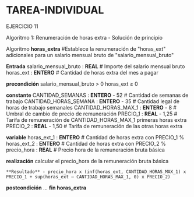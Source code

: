 # TAREA-INDIVIDUAL
EJERCICIO 11

Algoritmo 1: Renumeración de horas extra - Solución de principio

Algoritmo **horas_extra**
#Establece la renumeración de "horas_ext" adicionales para un salario mensual bruto de "salario_mensual_bruto"

**Entrada**
    salario_mensual_bruto : **REAL**
        # Importe del salario mensual bruto
    horas_ext : **ENTERO**
        # Cantidad de horas extra del mes a pagar

**precondición**
    salario_mensual_bruto > 0
    horas_ext ≥ 0

**constante**
    CANTIDAD_SEMANAS : **ENTERO** - 52
        # Cantidad de semanas de trabajo 
    CANTIDAD_HORAS_SEMANA : **ENTERO** - 35
        # Cantidad legal de horas de trabajo semanales 
    CANTIDAD_HORAS_MAX_1 : **ENTERO** - 8
        # Umbral de cambio de precio de remuneración
    PRECIO_1 : **REAL** - 1,25
        # Tarifa de remuneración de CANTIDAD_HORAS_MAX_1 primeras horas extra
    PRECIO_2 : **REAL** - 1,50
        # Tarifa de remuneración de las otras horas extra

**variable**
    horas_ext_1 : **ENTERO**
        # Cantidad de horas extra con PRECIO_1 %
    horas_ext_2 : **ENTERO**
        # Cantidad de horas extra con PRECIO_2 %
    precio_hora : **REAL**
        # Precio hora de la remuneración bruta básica

**realización**
    calcular el precio_hora de la remuneración bruta básica

    **Resultado** - precio_hora x (inf(horas_ext, CANTIDAD_HORAS_MAX_1) x PRECIO_1 + sup(horas_ext – CANTIDAD_HORAS_MAX_1, 0) x PRECIO_2)

**postcondición**
...
**fin horas_extra**
